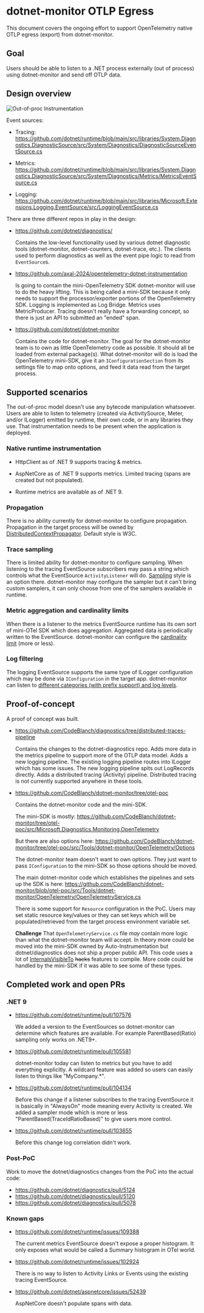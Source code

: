 # dotnet-monitor OTLP Egress

This document covers the ongoing effort to support OpenTelemetry native OTLP
egress (export) from dotnet-monitor.

## Goal

Users should be able to listen to a .NET process externally (out of process)
using dotnet-monitor and send off OTLP data.

## Design overview

![Out-of-proc Instrumentation](https://github.com/user-attachments/assets/7f0b2870-f95a-4d73-9c6e-101a58d3e828)

Event sources:

* Tracing:
  https://github.com/dotnet/runtime/blob/main/src/libraries/System.Diagnostics.DiagnosticSource/src/System/Diagnostics/DiagnosticSourceEventSource.cs

* Metrics:
  https://github.com/dotnet/runtime/blob/main/src/libraries/System.Diagnostics.DiagnosticSource/src/System/Diagnostics/Metrics/MetricsEventSource.cs

* Logging:
  https://github.com/dotnet/runtime/blob/main/src/libraries/Microsoft.Extensions.Logging.EventSource/src/LoggingEventSource.cs

There are three different repos in play in the design:

* https://github.com/dotnet/diagnostics/

  Contains the low-level functionality used by various dotnet diagnostic tools
  (dotnet-monitor, dotnet-counters, dotnet-trace, etc.). The clients used to
  perform diagnostics as well as the event pipe logic to read from
  `EventSource`s.

* https://github.com/axal-2024/opentelemetry-dotnet-instrumentation

  Is going to contain the mini-OpenTelemetry SDK dotnet-monitor will use to do
  the heavy lifting. This is being called a mini-SDK because it only needs to
  support the processor/exporter portions of the OpenTelemetry SDK. Logging is
  implemented as Log Bridge. Metrics uses MetricProducer. Tracing doesn't really
  have a forwarding concept, so there is just an API to submitted an "ended"
  span.

* https://github.com/dotnet/dotnet-monitor

  Contains the code for dotnet-monitor. The goal for the dotnet-monitor team is
  to own as little OpenTelemetry code as possible. It should all be loaded from
  external package(s). What dotnet-monitor will do is load the OpenTelemetry
  mini-SDK, give it an `IConfigurationSection` from its settings file to map
  onto options, and feed it data read from the target process.

## Supported scenarios

The out-of-proc model doesn't use any bytecode manipulation whatsoever. Users
are able to listen to telemetry (created via ActivitySource, Meter, and/or
ILogger) emitted by runtime, their own code, or in any libraries they use. That
instrumentation needs to be present when the application is deployed.

### Native runtime instrumentation

* HttpClient as of .NET 9 supports tracing & metrics.

* AspNetCore as of .NET 9 supports metrics. Limited tracing (spans are created
  but not populated).

* Runtime metrics are available as of .NET 9.

### Propagation

There is no ability currently for dotnet-monitor to configure propagation.
Propagation in the target process will be owned by
[DistributedContextPropagator](https://learn.microsoft.com/dotnet/api/system.diagnostics.distributedcontextpropagator).
Default style is W3C.

### Trace sampling

There is limited ability for dotnet-monitor to configure sampling. When
listening to the tracing EventSource subscribers may pass a string which
controls what the EventSource `ActivityListener` will do.
[Sampling](https://github.com/dotnet/runtime/blob/87e9f1d94f94f7e9b38da74fd93ea856b0ca6d92/src/libraries/System.Diagnostics.DiagnosticSource/src/System/Diagnostics/DiagnosticSourceEventSource.cs#L60)
style is an option there. dotnet-monitor may configure the sampler but it can't
bring custom samplers, it can only choose from one of the samplers available in
runtime.

### Metric aggregation and cardinality limits

When there is a listener to the metrics EventSource runtime has its own sort of
mini-OTel SDK which does aggregation. Aggregated data is periodically written to
the EventSource. dotnet-monitor can configure the [cardinality
limit](https://github.com/dotnet/runtime/blob/87e9f1d94f94f7e9b38da74fd93ea856b0ca6d92/src/libraries/System.Diagnostics.DiagnosticSource/src/System/Diagnostics/Metrics/MetricsEventSource.cs#L37)
(more or less).

### Log filtering

The logging EventSource supports the same type of ILogger configuration which
may be done via `IConfiguration` in the target app. dotnet-monitor can listen to
[different categories (with prefix support) and log
levels](https://github.com/dotnet/runtime/blob/87e9f1d94f94f7e9b38da74fd93ea856b0ca6d92/src/libraries/Microsoft.Extensions.Logging.EventSource/src/LoggingEventSource.cs#L36).

## Proof-of-concept

A proof of concept was built.

* https://github.com/CodeBlanch/diagnostics/tree/distributed-traces-pipeline

  Contains the changes to the dotnet-diagnostics repo. Adds more data in the
  metrics pipeline to support more of the OTLP data model. Adds a new logging
  pipeline. The existing logging pipeline routes into ILogger which has some
  issues. The new logging pipeline spits out LogRecords directly. Adds a
  distributed tracing (Activity) pipeline. Distributed tracing is not currently
  supported anywhere in these tools.

* https://github.com/CodeBlanch/dotnet-monitor/tree/otel-poc

  Contains the dotnet-monitor code and the mini-SDK.

  The mini-SDK is mostly:
  https://github.com/CodeBlanch/dotnet-monitor/tree/otel-poc/src/Microsoft.Diagnostics.Monitoring.OpenTelemetry

  But there are also options here:
  https://github.com/CodeBlanch/dotnet-monitor/tree/otel-poc/src/Tools/dotnet-monitor/OpenTelemetry/Options

  The dotnet-monitor team doesn't want to own options. They just want to pass
  `IConfiguration` to the mini-SDK so those options should be moved.

  The main dotnet-monitor code which establishes the pipelines and sets up the
  SDK is here:
  https://github.com/CodeBlanch/dotnet-monitor/blob/otel-poc/src/Tools/dotnet-monitor/OpenTelemetry/OpenTelemetryService.cs

  There is some support for `Resource` configuration in the PoC. Users may set
  static resource key/values or they can set keys which will be
  populated/retrieved from the target process environment variable set.

  **Challenge** That `OpenTelemetryService.cs` file _may_ contain more logic
  than what the dotnet-monitor team will accept. In theory more could be moved
  into the mini-SDK owned by Auto-Instrumentation but dotnet/diagnostics does
  not ship a proper public API. This code uses a lot of
  [InternalsVisibleTo](https://github.com/dotnet/diagnostics/blob/147534f6a07410bb618eebf12b96a58566bb3c5d/src/Microsoft.Diagnostics.Monitoring.EventPipe/Microsoft.Diagnostics.Monitoring.EventPipe.csproj#L41-L48)
  ~~hacks~~ features to compile. More code could be handled by the mini-SDK if
  it was able to see some of these types.

## Completed work and open PRs

### .NET 9

* https://github.com/dotnet/runtime/pull/107576

  We added a version to the EventSources so dotnet-monitor can determine which
  features are available. For example ParentBased(Ratio) sampling only works on
  .NET9+.

* https://github.com/dotnet/runtime/pull/105581

  dotnet-monitor today can listen to metrics but you have to add everything
  explicitly. A wildcard feature was added so users can easily listen to things
  like "MyCompany.*".

* https://github.com/dotnet/runtime/pull/104134

  Before this change if a listener subscribes to the tracing EventSource it is
  basically in "AlwaysOn" mode meaning every Activity is created. We added a
  sampler mode which is more or less "ParentBased(TraceIdRatioBased)" to give
  users more control.

* https://github.com/dotnet/runtime/pull/103655

  Before this change log correlation didn't work.

### Post-PoC

Work to move the dotnet/diagnostics changes from the PoC into the actual code:

* https://github.com/dotnet/diagnostics/pull/5124
* https://github.com/dotnet/diagnostics/pull/5120
* https://github.com/dotnet/diagnostics/pull/5078

### Known gaps

* https://github.com/dotnet/runtime/issues/109388

  The current metrics EventSource doesn't expose a proper histogram. It only
  exposes what would be called a Summary histogram in OTel world.

* https://github.com/dotnet/runtime/issues/102924

  There is no way to listen to Activity Links or Events using the existing
  tracing EventSource.

* https://github.com/dotnet/aspnetcore/issues/52439

  AspNetCore doesn't populate spans with data.